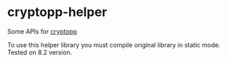 # cryptopp-helper

Some APIs for [cryptopp](https://github.com/weidai11/cryptopp)

To use this helper library you must compile original library in static mode.
Tested on 8.2 version.
